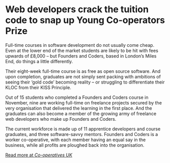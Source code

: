 # Web developers crack the tuition code to snap up Young Co-operators Prize

Full-time courses in software development do not usually come cheap. Even at the lower end of the market students are likely to be hit with fees upwards of £8,000 – but Founders and Coders, based in London’s Miles End, do things a little differently.
 
Their eight-week full-time course is as free as open source software. And upon completion, graduates are not simply sent packing with ambitions of seeing their ‘gold code’ becoming reality – or struggling to differentiate their KLOC from their KISS Principle.
 
Out of 15 students who completed a Founders and Coders course in November, nine are working full-time on freelance projects secured by the very organisation that delivered the learning in the first place. And the graduates can also become a member of the growing army of freelance web developers who make up Founders and Coders.
 
The current workforce is made up of 11 apprentice developers and course graduates, and three software-savvy mentors. Founders and Coders is a worker co-operative, with each member having an equal say in the business, while all profits are ploughed back into the organisation.

[Read more at *Co-operatives UK*](http://www.uk.coop/pressrelease/web-developers-crack-tuition-code-snap-young-co-operators-prize) 
